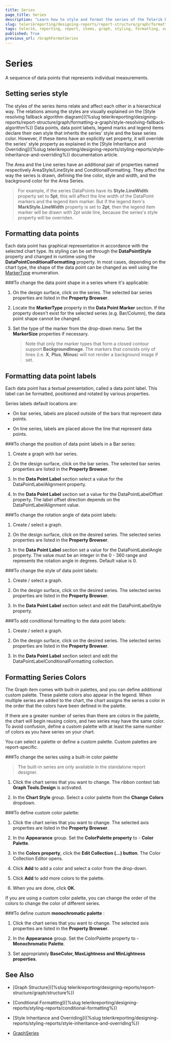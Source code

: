 ```yaml
---
title: Series
page_title: Series 
description: "Learn how to style and format the series of the Telerik Reporting Graph report item."
slug: telerikreporting/designing-reports/report-structure/graph/formatting-a-graph/series
tags: telerik, reporting, report, items, graph, styling, formatting, series
published: True
previous_url: /GraphFormatSeries
---
```


# Series

A sequence of data points that represents individual measurements.

## Setting series style

The styles of the series items relate and affect each other in a hierarchical way. The relations among the styles are visually explained on the [Style resolving fallback algorithm diagram]({%slug telerikreporting/designing-reports/report-structure/graph/formatting-a-graph/style-resolving-fallback-algorithm%}) Data points, data point labels, legend marks and legend items declare their own style that inherits the series' style and the base series color. However, if these items have an explicitly set property, it will override the series' style property as explained in the [Style Inheritance and Overriding]({%slug telerikreporting/designing-reports/styling-reports/style-inheritance-and-overriding%}) documentation article. 

The Area and the Line series have an additional pair of properties named respectively AreaStyle/LineStyle and ConditionalFormatting. They affect the way the series is drawn, defining the line color, style and width, and the background color for the Area Series. 

> For example, if the series DataPoints have its __Style.LineWidth__ property set to __5pt__, this will affect the line width of the DataPoint markers and the legend item marker. But if the legend item's __MarkStyle.LineWidth__ property is set to __2pt__, then the legend item marker will be drawn with 2pt wide line, because the series's style property will be overriden. 


## Formatting data points

Each data point has graphical representation in accordance with the selected chart type. Its styling can be set through the __DataPointStyle__ property and changed in runtime using the __DataPointConditionalFormatting__ property. In most cases, depending on the chart type, the shape of the data point can be changed as well using the [MarkerType](/reporting/api/Telerik.Reporting.LineSeries#Telerik_Reporting_LineSeries_MarkerType)  enumeration. 

###To change the data point shape in a series where it's applicable: 

1. On the design surface, click on the series. The selected bar series properties are listed in the __Property Browser__. 

1. Locate the __MarkerType__ property in the __Data Point Marker__ section. If the property doesn't exist for the selected series (e.g. Bar/Column), the data point shape cannot be changed.

1. Set the type of the marker from the drop-down menu. Set the __MarkerSize__ properties if necessary. 

    >Note that only the marker types that form a closed contour support __BackgroundImage__. The markers that consists only of lines (i.e. __X__, __Plus__, __Minus__) will not render a background image if set. 

## Formatting data point labels

Each data point has a textual presentation, called a data point label. This label can be formatted, positioned and rotated by various properties. 

Series labels default locations are:

* On bar series, labels are placed outside of the bars that represent data points.

* On line series, labels are placed above the line that represent data points.

###To change the position of data point labels in a Bar series:

1. Create a graph with bar series.

1. On the design surface, click on the bar series. The selected bar series properties are listed in the __Property Browser__. 

1. In the __Data Point Label__ section select a value for the DataPointLabelAlignment property. 

1. In the __Data Point Label__ section set a value for the DataPointLabelOffset property. The label offset direction depends on the DataPointLabelAlignment value. 

###To change the rotation angle of data point labels:

1. Create / select a graph.

1. On the design surface, click on the desired series. The selected series properties are listed in the __Property Browser__. 

1. In the __Data Point Label__ section set a value for the DataPointLabelAngle property. The value must be an integer in the 0 - 360 range and represents the rotation angle in degrees. Default value is 0. 

###To change the style of data point labels:

1. Create / select a graph.

1. On the design surface, click on the desired series. The selected series properties are listed in the __Property Browser__. 

1. In the __Data Point Label__ section select and edit the DataPointLabelStyle property. 

###To add conditional formatting to the data point labels:

1. Create / select a graph.

1. On the design surface, click on the desired series. The selected series properties are listed in the __Property Browser__. 

1. In the __Data Point Label__ section select and edit the DataPointLabelConditionalFormatting collection. 

## Formatting Series Colors

The Graph item comes with built-in palettes, and you can define additional custom palette. These palette colors also appear in the legend. When multiple series are added to the chart, the chart assigns the series a color in the order that the colors have been defined in the palette. 

If there are a greater number of series than there are colors in the palette, the chart will begin reusing colors, and two series may have the same color. To avoid confusion, define a custom palette with at least the same number of colors as you have series on your chart. 

You can select a palette or define a custom palette. Custom palettes are report-specific. 

###To change the series using a built-in color palette

> The built-in series are only available in the standalone report designer. 

1. Click the chart series that you want to change. The ribbon context tab __Graph Tools.Design__ is activated. 

1. In the __Chart Style__ group. Select a color palette from the __Change Colors__ dropdown. 

###To define custom color palette:

1. Click the chart series that you want to change. The selected axis properties are listed in the __Property Browser__. 

1. In the __Appearance__ group. Set the __ColorPalette property__ to - __Color Palette__. 

1. In the __Colors property__, click the __Edit Collection (…) button__. The Color Collection Editor opens. 

1. Click __Add__ to add a color and select a color from the drop-down. 

1. Click __Add__ to add more colors to the palette. 

1. When you are done, click __OK__. 

If you are using a custom color palette, you can change the order of the colors to change the color of different series.

###To define custom __monochromatic palette__ :

1. Click the chart series that you want to change. The selected axis properties are listed in the __Property Browser__. 

1. In the __Appearance__ group. Set the ColorPalette property to - __Monochromatic Palette__. 

1. Set appropriately __BaseColor, MaxLightness and MinLightness properties__. 


## See Also

* [Graph Structure]({%slug telerikreporting/designing-reports/report-structure/graph/structure%})

* [Conditional Formatting]({%slug telerikreporting/designing-reports/styling-reports/conditional-formatting%})

* [Style Inheritance and Overriding]({%slug telerikreporting/designing-reports/styling-reports/style-inheritance-and-overriding%}) 

* [GraphSeries](/reporting/api/Telerik.Reporting.GraphSeries)
